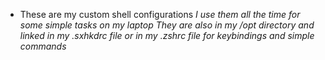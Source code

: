 * These are my custom shell configurations
_I use them all the time for some simple tasks on my laptop_
_They are also in my /opt directory and linked in my .sxhkdrc file or in my .zshrc file for keybindings and simple commands_
